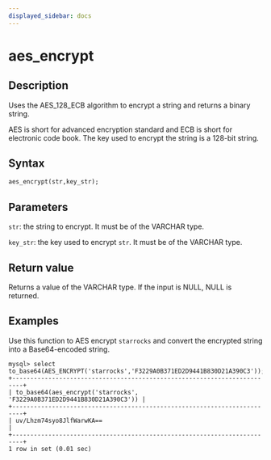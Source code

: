 ```yaml
---
displayed_sidebar: docs
---
```


# aes_encrypt

## Description

Uses the AES_128_ECB algorithm to encrypt a string and returns a binary string.

AES is short for advanced encryption standard and ECB is short for electronic code book. The key used to encrypt the string is a 128-bit string.

## Syntax

```Haskell
aes_encrypt(str,key_str);
```

## Parameters

`str`: the string to encrypt. It must be of the VARCHAR type.

`key_str`: the key used to encrypt `str`. It must be of the VARCHAR type.

## Return value

Returns a value of the VARCHAR type. If the input is NULL, NULL is returned.

## Examples

Use this function to AES encrypt `starrocks` and convert the encrypted string into a Base64-encoded string.

```Plain Text
mysql> select to_base64(AES_ENCRYPT('starrocks','F3229A0B371ED2D9441B830D21A390C3'));
+-------------------------------------------------------------------------+
| to_base64(aes_encrypt('starrocks', 'F3229A0B371ED2D9441B830D21A390C3')) |
+-------------------------------------------------------------------------+
| uv/Lhzm74syo8JlfWarwKA==                                                |
+-------------------------------------------------------------------------+
1 row in set (0.01 sec)
```
